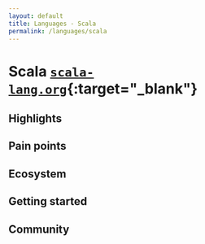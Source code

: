 ```yaml
---
layout: default
title: Languages - Scala
permalink: /languages/scala
---
```


# Scala [`scala-lang.org`](https://scala-lang.org){:target="_blank"}

## Highlights

## Pain points

## Ecosystem

## Getting started

## Community

